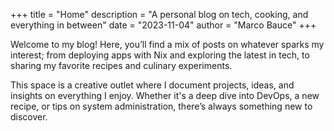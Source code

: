 +++
title = "Home"
description = "A personal blog on tech, cooking, and everything in between"
date = "2023-11-04"
author = "Marco Bauce"
+++

Welcome to my blog! Here, you’ll find a mix of posts on whatever
sparks my interest; from deploying apps with Nix and exploring the
latest in tech, to sharing my favorite recipes and culinary
experiments.

This space is a creative outlet where I document projects, ideas, and
insights on everything I enjoy. Whether it's a deep dive into DevOps,
a new recipe, or tips on system administration, there’s always
something new to discover.
